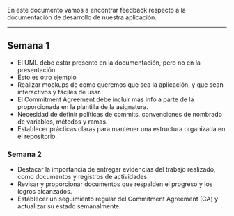 En este documento vamos a encontrar feedback respecto a la documentación de desarrollo de nuestra aplicación.
****
## Semana 1
+ El UML debe estar presente en la documentación, pero no en la presentación.
+ Esto es otro ejemplo
+ Realizar mockups de como queremos que sea la aplicación, y que sean interactivos y fáciles de usar.
+ El Commitment Agreement debe incluir más info a parte de la proporcionada en la plantilla de la asignatura.
+ Necesidad de definir políticas de commits, convenciones de nombrado de variables, métodos y ramas.
+ Establecer prácticas claras para mantener una estructura organizada en el repositorio.

### Semana 2

+ Destacar la importancia de entregar evidencias del trabajo realizado, como documentos y registros de actividades.
+ Revisar y proporcionar documentos que respalden el progreso y los logros alcanzados.
+ Establecer un seguimiento regular del Commitment Agreement (CA) y actualizar su estado semanalmente.
